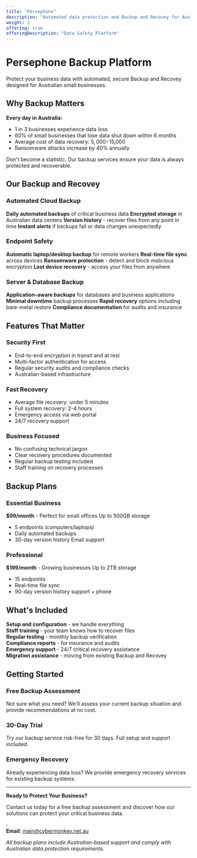```yaml
---
title: "Persephone"
description: "Automated data protection and Backup and Recovey for Australian businesses"
weight: 2
offering: true
offeringDescription: "Data Safety Platform"
---
```


# Persephone Backup Platform

Protect your business data with automated, secure Backup and Recovey designed for Australian small businesses.

## **Why Backup Matters**

**Every day in Australia:**
- 1 in 3 businesses experience data loss
- 60% of small businesses that lose data shut down within 6 months
- Average cost of data recovery: $5,000-$15,000
- Ransomware attacks increase by 40% annually

Don't become a statistic. Our backup services ensure your data is always protected and recoverable.

## **Our Backup and Recovey**

### **Automated Cloud Backup**
**Daily automated backups** of critical business data
**Encrypted storage** in Australian data centers
**Version history** - recover files from any point in time
**Instant alerts** if backups fail or data changes unexpectedly

### **Endpoint Safety**
**Automatic laptop/desktop backup** for remote workers
**Real-time file sync** across devices
**Ransomware protection** - detect and block malicious encryption
**Lost device recovery** - access your files from anywhere

### **Server & Database Backup**
**Application-aware backups** for databases and business applications
**Minimal downtime** backup processes
**Rapid recovery** options including bare-metal restore
**Compliance documentation** for audits and insurance

## **Features That Matter**

### Security First
- End-to-end encryption in transit and at rest
- Multi-factor authentication for access
- Regular security audits and compliance checks
- Australian-based infrastructure

### Fast Recovery
- Average file recovery: under 5 minutes
- Full system recovery: 2-4 hours
- Emergency access via web portal
- 24/7 recovery support

### Business Focused
- No confusing technical jargon
- Clear recovery procedures documented
- Regular backup testing included
- Staff training on recovery processes

## Backup Plans

### **Essential Business**
**$99/month** - Perfect for small offices
Up to 500GB storage
- 5 endpoints (computers/laptops)
- Daily automated backups
- 30-day version history
Email support

### **Professional**
**$199/month** - Growing businesses
Up to 2TB storage
- 15 endpoints
- Real-time file sync
- 90-day version history
 support + phone

## **What's Included**

 **Setup and configuration** - we handle everything  
 **Staff training** - your team knows how to recover files  
 **Regular testing** - monthly backup verification  
 **Compliance reports** - for insurance and audits  
 **Emergency support** - 24/7 critical recovery assistance  
 **Migration assistance** - moving from existing Backup and Recovey  

## **Getting Started**

### **Free Backup Assessment**
Not sure what you need? We'll assess your current backup situation and provide recommendations at no cost.

### **30-Day Trial**
Try our backup service risk-free for 30 days. Full setup and support included.

### **Emergency Recovery**
Already experiencing data loss? We provide emergency recovery services for existing backup systems.

---

**Ready to Protect Your Business?**

Contact us today for a free backup assessment and discover how our solutions can protect your critical business data.

:   
**Email**: [main@cybermonkey.net.au](mailto:main@cybermonkey.net.au)

*All backup plans include Australian-based support and comply with Australian data protection requirements.*